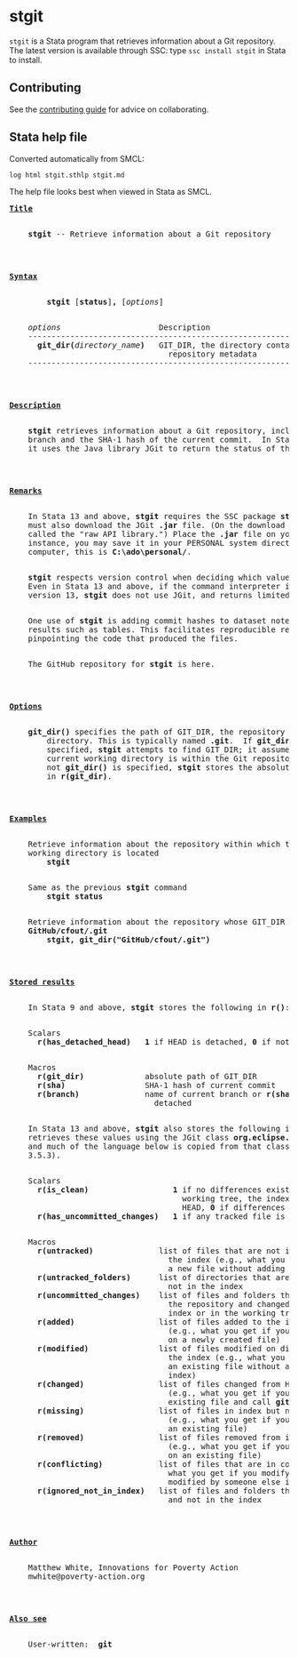 stgit
=====

`stgit` is a Stata program that retrieves information about a Git repository. The latest version is available through SSC: type `ssc install stgit` in Stata to install.

Contributing
------------

See the [contributing guide](/CONTRIBUTING.md) for advice on collaborating.

Stata help file
---------------

Converted automatically from SMCL:

```
log html stgit.sthlp stgit.md
```

The help file looks best when viewed in Stata as SMCL.

<pre>
<b><u>Title</u></b>
<p>
    <b>stgit</b> -- Retrieve information about a Git repository
<p>
<p>
<a name="syntax"></a><b><u>Syntax</u></b>
<p>
        <b>stgit</b> [<b>status</b>]<b>,</b> [<i>options</i>]
<p>
    <i>options</i>                     Description
    -------------------------------------------------------------------------
      <b>git_dir(</b><i>directory_name</i><b>)</b>   GIT_DIR, the directory containing the
                                  repository metadata
    -------------------------------------------------------------------------
<p>
<p>
<a name="description"></a><b><u>Description</u></b>
<p>
    <b>stgit</b> retrieves information about a Git repository, including the current
    branch and the SHA-1 hash of the current commit.  In Stata 13 and above,
    it uses the Java library JGit to return the status of the working tree.
<p>
<p>
<a name="remarks"></a><b><u>Remarks</u></b>
<p>
    In Stata 13 and above, <b>stgit</b> requires the SSC package <b>statajava</b>.  You
    must also download the JGit <b>.jar</b> file. (On the download page, it may be
    called the "raw API library.") Place the <b>.jar</b> file on your ado-path.  For
    instance, you may save it in your PERSONAL system directory.  On your
    computer, this is <b>C:\ado\personal/</b>.
<p>
    <b>stgit</b> respects version control when deciding which values to retrieve.
    Even in Stata 13 and above, if the command interpreter is set to before
    version 13, <b>stgit</b> does not use JGit, and returns limited information.
<p>
    One use of <b>stgit</b> is adding commit hashes to dataset notes and to exported
    results such as tables. This facilitates reproducible research,
    pinpointing the code that produced the files.
<p>
    The GitHub repository for <b>stgit</b> is here.
<p>
<p>
<a name="options"></a><b><u>Options</u></b>
<p>
    <b>git_dir()</b> specifies the path of GIT_DIR, the repository metadata
        directory. This is typically named <b>.git</b>.  If <b>git_dir()</b> is not
        specified, <b>stgit</b> attempts to find GIT_DIR; it assumes that the
        current working directory is within the Git repository.  Whether or
        not <b>git_dir()</b> is specified, <b>stgit</b> stores the absolute path of GIT_DIR
        in <b>r(git_dir)</b>.
<p>
<p>
<a name="examples"></a><b><u>Examples</u></b>
<p>
    Retrieve information about the repository within which the current
    working directory is located
        <b>stgit</b>
<p>
    Same as the previous <b>stgit</b> command
        <b>stgit status</b>
<p>
    Retrieve information about the repository whose GIT_DIR is
    <b>GitHub/cfout/.git</b>
        <b>stgit, git_dir("GitHub/cfout/.git")</b>
<p>
<p>
<a name="results"></a><b><u>Stored results</u></b>
<p>
    In Stata 9 and above, <b>stgit</b> stores the following in <b>r()</b>:
<p>
    Scalars
      <b>r(has_detached_head)</b>   <b>1</b> if HEAD is detached, <b>0</b> if not
<p>
    Macros
      <b>r(git_dir)</b>             absolute path of GIT_DIR
      <b>r(sha)</b>                 SHA-1 hash of current commit
      <b>r(branch)</b>              name of current branch or <b>r(sha)</b> if HEAD is
                               detached
<p>
    In Stata 13 and above, <b>stgit</b> also stores the following in <b>r()</b>.  <b>stgit</b>
    retrieves these values using the JGit class <b>org.eclipse.jgit.api.Status</b>,
    and much of the language below is copied from that class's API (version
    3.5.3).
<p>
    Scalars
      <b>r(is_clean)</b>                  <b>1</b> if no differences exist between the
                                     working tree, the index, and the current
                                     HEAD, <b>0</b> if differences do exist
      <b>r(has_uncommitted_changes)</b>   <b>1</b> if any tracked file is changed, <b>0</b> if not
<p>
    Macros
      <b>r(untracked)</b>              list of files that are not ignored and not in
                                  the index (e.g., what you get if you create
                                  a new file without adding it to the index)
      <b>r(untracked_folders)</b>      list of directories that are not ignored and
                                  not in the index
      <b>r(uncommitted_changes)</b>    list of files and folders that are known to
                                  the repository and changed either in the
                                  index or in the working tree
      <b>r(added)</b>                  list of files added to the index, not in HEAD
                                  (e.g., what you get if you call <b>git add ...</b>
                                  on a newly created file)
      <b>r(modified)</b>               list of files modified on disk relative to
                                  the index (e.g., what you get if you modify
                                  an existing file without adding it to the
                                  index)
      <b>r(changed)</b>                list of files changed from HEAD to index
                                  (e.g., what you get if you modify an
                                  existing file and call <b>git add ...</b> on it)
      <b>r(missing)</b>                list of files in index but not filesystem
                                  (e.g., what you get if you call <b>rm ...</b> on
                                  an existing file)
      <b>r(removed)</b>                list of files removed from index, but in HEAD
                                  (e.g., what you get if you call <b>git rm ...</b>
                                  on an existing file)
      <b>r(conflicting)</b>            list of files that are in conflict (e.g.,
                                  what you get if you modify a file that was
                                  modified by someone else in the meantime)
      <b>r(ignored_not_in_index)</b>   list of files and folders that are ignored
                                  and not in the index
<p>
<p>
<a name="author"></a><b><u>Author</u></b>
<p>
    Matthew White, Innovations for Poverty Action
    mwhite@poverty-action.org
<p>
<p>
<b><u>Also see</u></b>
<p>
    User-written:  <b>git</b>
</pre>

